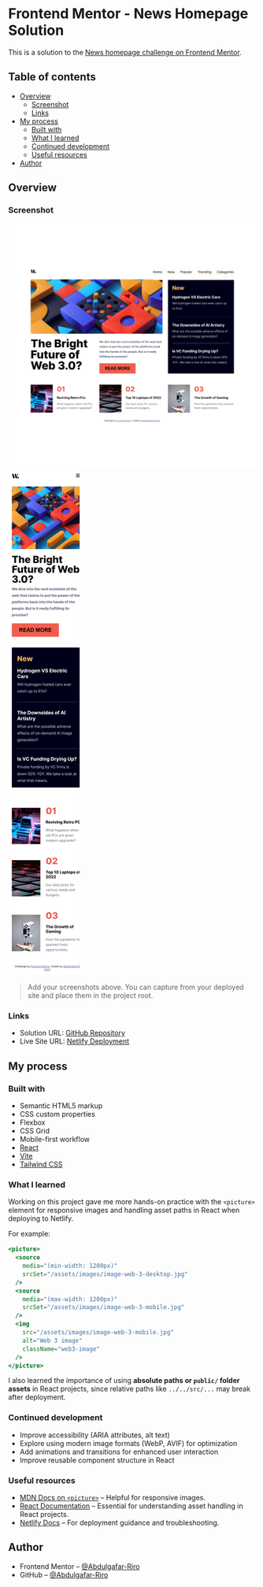 # Frontend Mentor - News Homepage Solution

This is a solution to the [News homepage challenge on Frontend Mentor](https://www.frontendmentor.io/challenges/news-homepage-H6SWTa1MFl).

## Table of contents

- [Overview](#overview)
  - [Screenshot](#screenshot)
  - [Links](#links)
- [My process](#my-process)
  - [Built with](#built-with)
  - [What I learned](#what-i-learned)
  - [Continued development](#continued-development)
  - [Useful resources](#useful-resources)
- [Author](#author)

## Overview

### Screenshot

![Desktop Screenshot](./src/assets/screenshots/desktop-view.png)  
![Mobile Screenshot](./src/assets/screenshots/mobile-view.png)

> Add your screenshots above. You can capture from your deployed site and place them in the project root.

### Links

- Solution URL: [GitHub Repository](https://github.com/Abdulgafar-Riro/Challenge--15)
- Live Site URL: [Netlify Deployment](https://webmujahid-news-page.netlify.app)

## My process

### Built with

- Semantic HTML5 markup
- CSS custom properties
- Flexbox
- CSS Grid
- Mobile-first workflow
- [React](https://react.dev/)
- [Vite](https://vitejs.dev/)
- [Tailwind CSS](https://tailwindcss.com/)

### What I learned

Working on this project gave me more hands-on practice with the `<picture>` element for responsive images and handling asset paths in React when deploying to Netlify.

For example:

```jsx
<picture>
  <source
    media="(min-width: 1200px)"
    srcSet="/assets/images/image-web-3-desktop.jpg"
  />
  <source
    media="(max-width: 1200px)"
    srcSet="/assets/images/image-web-3-mobile.jpg"
  />
  <img
    src="/assets/images/image-web-3-mobile.jpg"
    alt="Web 3 image"
    className="web3-image"
  />
</picture>
```

I also learned the importance of using **absolute paths or `public/` folder assets** in React projects, since relative paths like `../../src/...` may break after deployment.

### Continued development

- Improve accessibility (ARIA attributes, alt text)
- Explore using modern image formats (WebP, AVIF) for optimization
- Add animations and transitions for enhanced user interaction
- Improve reusable component structure in React

### Useful resources

- [MDN Docs on `<picture>`](https://developer.mozilla.org/en-US/docs/Web/HTML/Element/picture) – Helpful for responsive images.
- [React Documentation](https://react.dev/) – Essential for understanding asset handling in React projects.
- [Netlify Docs](https://docs.netlify.com/) – For deployment guidance and troubleshooting.

## Author

- Frontend Mentor – [@Abdulgafar-Riro](https://www.frontendmentor.io/profile/Abdulgafar-Riro)
- GitHub – [@Abdulgafar-Riro](https://github.com/Abdulgafar-Riro)

